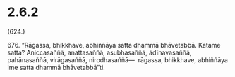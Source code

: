 

# 2.6.2



(624.)

676\. “Rāgassa, bhikkhave, abhiññāya satta dhammā bhāvetabbā. Katame satta? Aniccasaññā, anattasaññā, asubhasaññā, ādīnavasaññā, pahānasaññā, virāgasaññā, nirodhasaññā—  rāgassa, bhikkhave, abhiññāya ime satta dhammā bhāvetabbā”ti.



